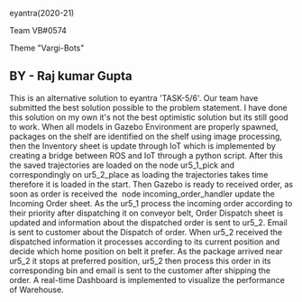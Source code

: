 eyantra(2020-21)

Team VB#0574

Theme "Vargi-Bots"

BY - Raj kumar Gupta
-------------------------------------------------------------------------------------------------------------------------------------------------------------------
This is an alternative solution to eyantra 'TASK-5/6'. Our team have submitted the best solution possible to the problem statement. I have done this solution on my own it's not the best optimistic solution but its still good to work. When all models in Gazebo Environment are properly spawned, packages on the shelf are identified on the shelf using image processing, then the Inventory sheet is update through IoT which is implemented by creating a bridge between ROS and IoT through a python script. After this the saved trajectories are loaded on the node ur5_1_pick and correspondingly on ur5_2_place as loading the trajectories takes time therefore it is loaded in the start. Then Gazebo is ready to received order, as soon as order is received the  node incoming_order_handler update the Incoming Order sheet. As the ur5_1 process the incoming order according to their priority after dispatching it on conveyor belt, Order Dispatch sheet is updated and information about the dispatched order is sent to ur5_2. Email is sent to customer about the Dispatch of order. When ur5_2 received the dispatched information it processes according to its current position and decide which home position on belt it prefer. As the package arrived near ur5_2 it stops at preferred position, ur5_2 then process this order in its corresponding bin and email is sent to the customer after shipping the order. A real-time Dashboard is implemented to visualize the performance of Warehouse.
